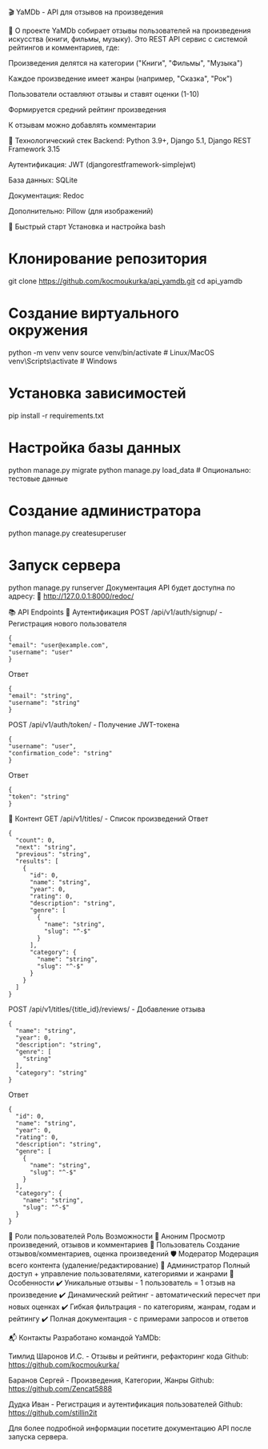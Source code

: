 🎬 YaMDb - API для отзывов на произведения

📖 О проекте
YaMDb собирает отзывы пользователей на произведения искусства (книги, фильмы, музыку). Это REST API сервис с системой рейтингов и комментариев, где:

Произведения делятся на категории ("Книги", "Фильмы", "Музыка")

Каждое произведение имеет жанры (например, "Сказка", "Рок")

Пользователи оставляют отзывы и ставят оценки (1-10)

Формируется средний рейтинг произведения

К отзывам можно добавлять комментарии

🔧 Технологический стек
Backend: Python 3.9+, Django 5.1, Django REST Framework 3.15

Аутентификация: JWT (djangorestframework-simplejwt)

База данных: SQLite

Документация: Redoc

Дополнительно: Pillow (для изображений)

🚀 Быстрый старт
Установка и настройка
bash
# Клонирование репозитория
git clone https://github.com/kocmoukurka/api_yamdb.git
cd api_yamdb

# Создание виртуального окружения
python -m venv venv
source venv/bin/activate  # Linux/MacOS
venv\Scripts\activate    # Windows

# Установка зависимостей
pip install -r requirements.txt

# Настройка базы данных
python manage.py migrate
python manage.py load_data # Опционально: тестовые данные

# Создание администратора
python manage.py createsuperuser

# Запуск сервера
python manage.py runserver
Документация API будет доступна по адресу:
🔗 http://127.0.0.1:8000/redoc/

📚 API Endpoints
🔐 Аутентификация
POST /api/v1/auth/signup/ - Регистрация нового пользователя
```
{
"email": "user@example.com",
"username": "user"
}
```
Ответ 
```
{
"email": "string",
"username": "string"
}
```
POST /api/v1/auth/token/ - Получение JWT-токена
```
{
"username": "user",
"confirmation_code": "string"
}
```
Ответ
```
{
"token": "string"
}
```

📝 Контент
GET /api/v1/titles/ - Список произведений
Ответ
```
{
  "count": 0,
  "next": "string",
  "previous": "string",
  "results": [
    {
      "id": 0,
      "name": "string",
      "year": 0,
      "rating": 0,
      "description": "string",
      "genre": [
        {
          "name": "string",
          "slug": "^-$"
        }
      ],
      "category": {
        "name": "string",
        "slug": "^-$"
      }
    }
  ]
}
```

POST /api/v1/titles/{title_id}/reviews/ - Добавление отзыва
```
{
  "name": "string",
  "year": 0,
  "description": "string",
  "genre": [
    "string"
  ],
  "category": "string"
}
```
Ответ
```
{
  "id": 0,
  "name": "string",
  "year": 0,
  "rating": 0,
  "description": "string",
  "genre": [
    {
      "name": "string",
      "slug": "^-$"
    }
  ],
  "category": {
    "name": "string",
    "slug": "^-$"
  }
}
```

👥 Роли пользователей
Роль	Возможности
👤 Аноним	Просмотр произведений, отзывов и комментариев
🧑 Пользователь	Создание отзывов/комментариев, оценка произведений
🛡️ Модератор	Модерация всего контента (удаление/редактирование)
👑 Администратор	Полный доступ + управление пользователями, категориями и жанрами
🌟 Особенности
✔️ Уникальные отзывы - 1 пользователь = 1 отзыв на произведение
✔️ Динамический рейтинг - автоматический пересчет при новых оценках
✔️ Гибкая фильтрация - по категориям, жанрам, годам и рейтингу
✔️ Полная документация - с примерами запросов и ответов

📬 Контакты
Разработано командой YaMDb:

Тимлид Шаронов И.С. - Отзывы и рейтинги, рефакторинг кода
Github: https://github.com/kocmoukurka/ 

Баранов Сергей - Произведения, Категории, Жанры
Github: https://github.com/Zencat5888

Дудка Иван - Регистрация и аутентификация пользователей
Github: https://github.com/stillin2it

Для более подробной информации посетите документацию API после запуска сервера.